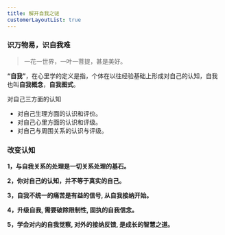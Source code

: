 ```yaml
---
title: 解开自我之谜
customerLayoutList: true
---
```


### 识万物易，识自我难

> 一花一世界，一叶一菩提，甚是美好。

**“自我”**，在心里学的定义是指，个体在以往经验基础上形成对自己的认知，自我也叫**自我概念**，**自我图式**。

对自己三方面的认知

- 对自己生理方面的认识和评价。
- 对自己心里方面的认识和评级。
- 对自己与周围关系的认识与评级。

### 改变认知

**1，与自我关系的处理是一切关系处理的基石。**

**2，你对自己的认知，并不等于真实的自己。**

**3，自我不统一的痛苦是有益的信号, 从自我接纳开始。**

**4，升级自我, 需要破除限制性, 固执的自我信念。**

**5，学会对内的自我觉察, 对外的接纳反馈, 是成长的智慧之道。**



